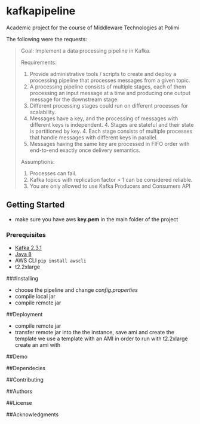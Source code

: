 # kafkapipeline

Academic project for the course of Middleware Technologies at Polimi

The following were the requests:


>Goal: 
>Implement a data processing pipeline in Kafka.
>
>Requirements: 
>1. Provide administrative tools / scripts to create and deploy a processing pipeline that processes
>messages from a given topic.
>2. A processing pipeline consists of multiple stages, each of them processing an input message
>at a time and producing one output message for the downstream stage.
>3. Different processing stages could run on different processes for scalability.
>4. Messages have a key, and the processing of messages with different keys is independent.
>    4. Stages are stateful and their state is partitioned by key.
>    4. Each stage consists of multiple processes that handle messages with different keys in
>       parallel.
>5. Messages having the same key are processed in FIFO order with end-to-end exactly once
>delivery semantics.
>
>Assumptions: 
>1. Processes can fail.
>2. Kafka topics with replication factor > 1 can be considered reliable.
>3. You are only allowed to use Kafka Producers and Consumers API


## Getting Started

- make sure you have aws **key.pem** in the main folder of the project

### Prerequisites
- [Kafka 2.3.1](https://kafka.apache.org/downloads)
- [Java 8](https://www.java.com/it/download/help/index_installing.xml)
- AWS CLI `pip install awscli` 
- t2.2xlarge 

###Installing
- choose the pipeline and change *config.properties* 
- compile local jar
- compile remote jar

##Deployment 

- compile remote jar
- transfer remote jar into the the instance, save ami and create the template
we use a template with an AMI in order to run with t2.2xlarge
create an ami with 

##Demo

##Dependecies

##Contributing

##Authors

##License

##Acknowledgments





